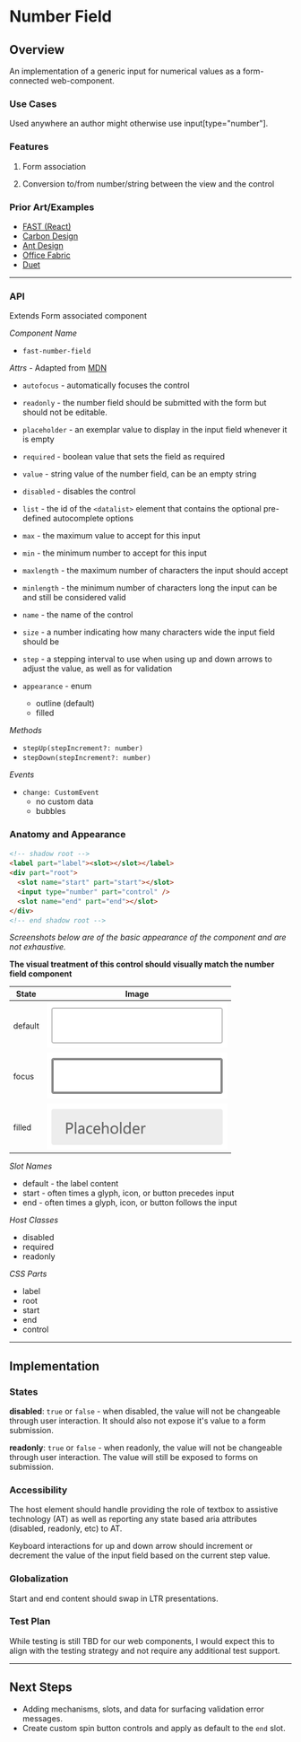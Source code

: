 # Number Field

## Overview

An implementation of a generic input for numerical values as a form-connected web-component.

### Use Cases

Used anywhere an author might otherwise use input[type="number"].

### Features

1. Form association

2. Conversion to/from number/string between the view and the control

### Prior Art/Examples

- [FAST (React)](https://explore.fast.design/components/number-field)
- [Carbon Design](https://www.carbondesignsystem.com/components/number-input/code)
- [Ant Design](https://ant.design/components/input-number/)
- [Office Fabric](https://developer.microsoft.com/en-us/fabric#/controls/web/spinbutton)
- [Duet](https://www.duetds.com/components/number-input/)

---

### API

Extends Form associated component

*Component Name*
- `fast-number-field`

*Attrs* - Adapted from [MDN](https://developer.mozilla.org/en-US/docs/Web/HTML/Element/input/number)
- `autofocus` - automatically focuses the control
- `readonly` - the number field should be submitted with the form but should not be editable.
- `placeholder` - an exemplar value to display in the input field whenever it is empty
- `required` - boolean value that sets the field as required
- `value` - string value of the number field, can be an empty string
- `disabled` - disables the control
- `list` - the id of the `<datalist>` element that contains the optional pre-defined autocomplete options
- `max`	- the maximum value to accept for this input
- `min` -	the minimum number to accept for this input
- `maxlength`	- the maximum number of characters the input should accept
- `minlength` -	the minimum number of characters long the input can be and still be considered valid
- `name` - the name of the control
- `size` - a number indicating how many characters wide the input field should be
- `step` - a stepping interval to use when using up and down arrows to adjust the value, as well as for validation

- `appearance` - enum
  - outline (default)
  - filled

*Methods*
- `stepUp(stepIncrement?: number)`
- `stepDown(stepIncrement?: number)`

*Events*
- `change: CustomEvent`
  - no custom data
  - bubbles

### Anatomy and Appearance

```HTML
<!-- shadow root -->
<label part="label"><slot></slot></label>
<div part="root">
  <slot name="start" part="start"></slot>
  <input type="number" part="control" />
  <slot name="end" part="end"></slot>
</div>
<!-- end shadow root -->
```


*Screenshots below are of the basic appearance of the component and are not exhaustive.*

**The visual treatment of this control should visually match the number field component**

| State | Image |
| ----- | ----- |
| default | ![](./text-field/images/text-field.png) |
| focus | ![](./text-field/images/text-field-focus.png)
| filled | ![](./text-field/images/text-field-filled.png)

*Slot Names*
- default - the label content
- start - often times a glyph, icon, or button precedes input
- end - often times a glyph, icon, or button follows the input

*Host Classes*
- disabled
- required
- readonly

*CSS Parts*
- label
- root
- start
- end
- control

---

## Implementation

### States

**disabled**: `true` or `false` - when disabled, the value will not be changeable through user interaction. It should also not expose it's value to a form submission.

**readonly**: `true` or `false` - when readonly, the value will not be changeable through user interaction. The value will still be exposed to forms on submission.

### Accessibility

The host element should handle providing the role of textbox to assistive technology (AT) as well as reporting any state based aria attributes (disabled, readonly, etc) to AT.

Keyboard interactions for up and down arrow should increment or decrement the value of the input field based on the current step value.

### Globalization

Start and end content should swap in LTR presentations.

### Test Plan

While testing is still TBD for our web components, I would expect this to align with the testing strategy and not require any additional test support.

---

## Next Steps
- Adding mechanisms, slots, and data for surfacing validation error messages.
- Create custom spin button controls and apply as default to the `end` slot.